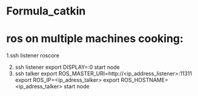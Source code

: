 # Formula_catkin


# ros on multiple machines cooking:

1.ssh listener
    roscore
    
2. ssh listener
    export DISPLAY=:0
    start node
3. ssh talker
    export ROS_MASTER_URI=http://<ip_address_listener>:11311
    export ROS_IP=<ip_adress_talker>
    export ROS_HOSTNAME=<ip_adress_talker>
    start node
    
